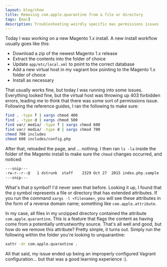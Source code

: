 ```yaml
---
layout: blog/show
title: Removing com.apple.quarantine from a file or directory
tags: [mac]
description: Troubleshooting weirdly specific mac permissions issues
---
```


Today I was working on a new Magento 1.x install. A new install workflow usually goes like this:

- Download a zip of the newest Magento 1.x release
- Extract the contents into the folder of choice
- Update `app/etc/local.xml` to point to the correct database
- Add a new virtual host in my vagrant box pointing to the Magento 1.x folder of choice
- Install as necessary

That usually works fine, but today I was running into some issues. Everything looked fine, but the virtual host was throwing up 403 forbidden errors, leading me to think that there was some sort of permissions issue. Following the reference guides, I ran the following to make sure:

~~~bash
find . -type f | xargs chmod 400
find . -type d | xargs chmod 500
find var/ media/ -type f | xargs chmod 600
find var/ media/ -type d | xargs chmod 700
chmod 700 includes
chmod 600 includes/config.php
~~~

After that, reloaded the page, and ... nothing. I then ran `ls -la` inside the folder of the Magento install to make sure the `chmod` changes occurred, and noticed:

~~~bash
---snip---
-rw-r--r--@   1 dstrunk  staff    2329 Oct 27  2015 index.php.sample
---snip---
~~~

What's that `@` symbol? I'd never seen that before. Looking it up, I found that the `@` symbol represents a file or directory that has extended attributes. If you run the command `xargs -l <filename>`, you will see these attributes in the form of a reverse domain name; something like `com.apple.attribute`.

In my case, all files in my unzipped directory contained the attribute `com.apple.quarantine`. This is a feature that flags the content as having come from a potentially untrustworthy source. That's all well and good, but how do we remove this attribute? Pretty simple, it turns out. Simply run the following within the folder you're looking to unquarantine:

~~~bash
xattr -dr com.apple.quarantine .
~~~

All that said, my issue ended up being an improperly configured Vagrant configuration... but that was a good learning experience :).
